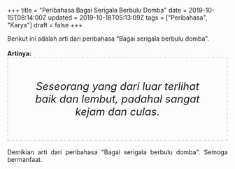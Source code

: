 +++
title = "Peribahasa Bagai Serigala Berbulu Domba"
date = 2019-10-15T08:14:00Z
updated = 2019-10-18T05:13:09Z
tags = ["Peribahasa", "Karya"]
draft = false
+++

<div dir="ltr" style="text-align: left;" trbidi="on"><div style="text-align: justify;">Berikut ini adalah arti dari peribahasa “Bagai serigala berbulu domba”.</div><br /><div style="text-align: justify;"><b>Artinya:</b></div><div style="border: 2px dashed #ddd; font-size: 24px; height: auto; margin: 0 auto; padding: 50px; text-align: center; width: auto;"><i>Seseorang yang dari luar terlihat baik dan lembut, padahal sangat kejam dan culas.</i></div><div style="text-align: justify;"><br /></div><div style="text-align: justify;">Demikian arti dari peribahasa "Bagai serigala berbulu domba". Semoga bermanfaat.</div></div>
